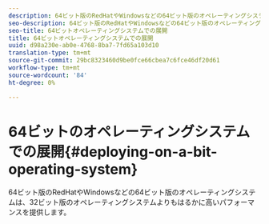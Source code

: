 ```yaml
---
description: 64ビット版のRedHatやWindowsなどの64ビット版のオペレーティングシステムは、32ビット版のオペレーティングシステムよりもはるかに高いパフォーマンスを提供します。
seo-description: 64ビット版のRedHatやWindowsなどの64ビット版のオペレーティングシステムは、32ビット版のオペレーティングシステムよりもはるかに高いパフォーマンスを提供します。
seo-title: 64ビットオペレーティングシステムでの展開
title: 64ビットオペレーティングシステムでの展開
uuid: d98a230e-ab0e-4768-8ba7-7fd65a103d10
translation-type: tm+mt
source-git-commit: 29bc8323460d9be0fce66cbea7c6fce46df20d61
workflow-type: tm+mt
source-wordcount: '84'
ht-degree: 0%

---
```



# 64ビットのオペレーティングシステムでの展開{#deploying-on-a-bit-operating-system}

64ビット版のRedHatやWindowsなどの64ビット版のオペレーティングシステムは、32ビット版のオペレーティングシステムよりもはるかに高いパフォーマンスを提供します。

